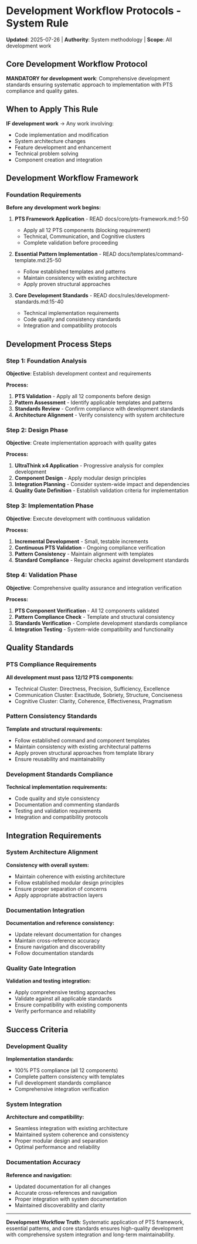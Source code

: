# Development Workflow Protocols - System Rule

**Updated**: 2025-07-26 | **Authority**: System methodology | **Scope**: All development work

## Core Development Workflow Protocol

**MANDATORY for development work**: Comprehensive development standards ensuring systematic approach to implementation with PTS compliance and quality gates.

## When to Apply This Rule

**IF development work** → Any work involving:
- Code implementation and modification
- System architecture changes
- Feature development and enhancement
- Technical problem solving
- Component creation and integration

## Development Workflow Framework

### Foundation Requirements
**Before any development work begins:**

1. **PTS Framework Application** - READ docs/core/pts-framework.md:1-50
   - Apply all 12 PTS components (blocking requirement)
   - Technical, Communication, and Cognitive clusters
   - Complete validation before proceeding

2. **Essential Pattern Implementation** - READ docs/templates/command-template.md:25-50
   - Follow established templates and patterns
   - Maintain consistency with existing architecture
   - Apply proven structural approaches

3. **Core Development Standards** - READ docs/rules/development-standards.md:15-40
   - Technical implementation requirements
   - Code quality and consistency standards
   - Integration and compatibility protocols

## Development Process Steps

### Step 1: Foundation Analysis
**Objective**: Establish development context and requirements

**Process:**
1. **PTS Validation** - Apply all 12 components before design
2. **Pattern Assessment** - Identify applicable templates and patterns
3. **Standards Review** - Confirm compliance with development standards
4. **Architecture Alignment** - Verify consistency with system architecture

### Step 2: Design Phase
**Objective**: Create implementation approach with quality gates

**Process:**
1. **UltraThink x4 Application** - Progressive analysis for complex development
2. **Component Design** - Apply modular design principles
3. **Integration Planning** - Consider system-wide impact and dependencies
4. **Quality Gate Definition** - Establish validation criteria for implementation

### Step 3: Implementation Phase
**Objective**: Execute development with continuous validation

**Process:**
1. **Incremental Development** - Small, testable increments
2. **Continuous PTS Validation** - Ongoing compliance verification
3. **Pattern Consistency** - Maintain alignment with templates
4. **Standard Compliance** - Regular checks against development standards

### Step 4: Validation Phase
**Objective**: Comprehensive quality assurance and integration verification

**Process:**
1. **PTS Component Verification** - All 12 components validated
2. **Pattern Compliance Check** - Template and structural consistency
3. **Standards Verification** - Complete development standards compliance
4. **Integration Testing** - System-wide compatibility and functionality

## Quality Standards

### PTS Compliance Requirements
**All development must pass 12/12 PTS components:**
- Technical Cluster: Directness, Precision, Sufficiency, Excellence
- Communication Cluster: Exactitude, Sobriety, Structure, Conciseness
- Cognitive Cluster: Clarity, Coherence, Effectiveness, Pragmatism

### Pattern Consistency Standards
**Template and structural requirements:**
- Follow established command and component templates
- Maintain consistency with existing architectural patterns
- Apply proven structural approaches from template library
- Ensure reusability and maintainability

### Development Standards Compliance
**Technical implementation requirements:**
- Code quality and style consistency
- Documentation and commenting standards
- Testing and validation requirements
- Integration and compatibility protocols

## Integration Requirements

### System Architecture Alignment
**Consistency with overall system:**
- Maintain coherence with existing architecture
- Follow established modular design principles
- Ensure proper separation of concerns
- Apply appropriate abstraction layers

### Documentation Integration
**Documentation and reference consistency:**
- Update relevant documentation for changes
- Maintain cross-reference accuracy
- Ensure navigation and discoverability
- Follow documentation standards

### Quality Gate Integration
**Validation and testing integration:**
- Apply comprehensive testing approaches
- Validate against all applicable standards
- Ensure compatibility with existing components
- Verify performance and reliability

## Success Criteria

### Development Quality
**Implementation standards:**
- 100% PTS compliance (all 12 components)
- Complete pattern consistency with templates
- Full development standards compliance
- Comprehensive integration verification

### System Integration
**Architecture and compatibility:**
- Seamless integration with existing architecture
- Maintained system coherence and consistency
- Proper modular design and separation
- Optimal performance and reliability

### Documentation Accuracy
**Reference and navigation:**
- Updated documentation for all changes
- Accurate cross-references and navigation
- Proper integration with system documentation
- Maintained discoverability and clarity

---

**Development Workflow Truth**: Systematic application of PTS framework, essential patterns, and core standards ensures high-quality development with comprehensive system integration and long-term maintainability.